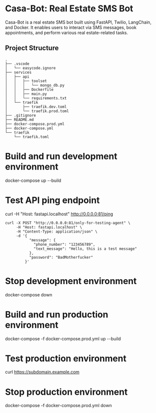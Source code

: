 # Casa-Bot: Real Estate SMS Bot

Casa-Bot is a real estate SMS bot built using FastAPI, Twilio, LangChain, and Docker. It enables users to interact via SMS messages, book appointments, and perform various real estate-related tasks.

## Project Structure

```plaintext
.
├── .vscode
│   └── easycode.ignore
├── services
│   ├── api
│   │   ├── toolset
│   │   │   └── mongo_db.py
│   │   ├── Dockerfile
│   │   ├── main.py
│   │   └── requirements.txt
│   └── traefik
│       ├── traefik.dev.toml
│       └── traefik.prod.toml
├── .gitignore
├── README.md
├── docker-compose.prod.yml
├── docker-compose.yml
└── traefik
    └── traefik.toml
```
# Build and run development environment
docker-compose up --build

# Test API ping endpoint
curl -H "Host: fastapi.localhost" http://0.0.0.0:81/ping

```
curl -X POST "http://0.0.0.0:81/only-for-testing-agent" \
     -H "Host: fastapi.localhost" \
     -H "Content-Type: application/json" \
     -d '{
           "message": {
             "phone_number": "123456789",
             "text_message": "Hello, this is a test message"
           },
           "password": "BadMotherfucker"
         }'

```

# Stop development environment
docker-compose down


# Build and run production environment
docker-compose -f docker-compose.prod.yml up --build

# Test production environment
curl https://subdomain.example.com

# Stop production environment
docker-compose -f docker-compose.prod.yml down

